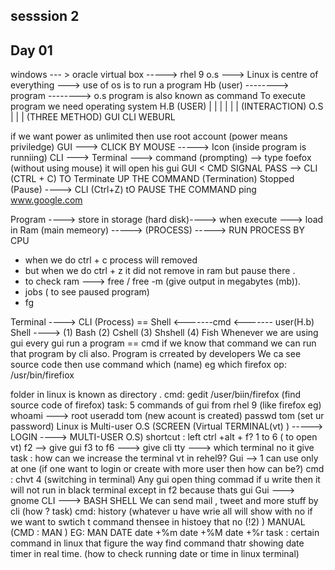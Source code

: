 ## sesssion 2


## Day 01

windows --- > oracle virtual box -----> rhel 9 o.s ---> 
Linux is centre of everything  ---> use of os is to run a program
Hb (user)  --------> program --------> o.s 
program is also known as command
To execute program we need operating system
             H.B (USER)
              |  |  |
              |  |  |   (INTERACTION)
                O.S
              |  |  |   (THREE METHOD)
             GUI CLI WEBURL

if we want power as unlimited then use root account (power means priviledge)
GUI ---> CLICK BY MOUSE ----->  Icon (inside program is runniing)
CLI ---> Terminal ---> command (prompting) --> type foefox (without using mouse) it will open his gui
GUI < CMD
SIGNAL PASS --> CLI (CTRL + C) TO Terminate UP THE COMMAND (Termination)
Stopped (Pause) ----> CLI (Ctrl+Z) tO PAUSE THE COMMAND 
ping www.google.com

Program ----> store in storage (hard disk)----> when execute ---> load in Ram (main memeory) -----> (PROCESS) -----> RUN PROCESS BY CPU 
- when we do ctrl + c process will removed 
- but when we do ctrl + z it did not remove in ram but pause there .
- to check ram ---> free / free -m (give output in megabytes (mb)).
- jobs ( to see paused program)
- fg

Terminal ----> CLI (Process) == Shell <-------cmd <------- user(H.b)
Shell ----> (1) Bash (2) Cshell (3) Shshell (4) Fish
Whenever we are using gui every gui run a program == cmd if we know that command we can run that program by cli also.
Program is crreated by developers
We ca see source code then use command which (name) eg which firefox
op: /usr/bin/firefiox

folder in linux is known as directory .
cmd: gedit /user/biin/firefox (find source code of firefox)
task: 5 commands of gui from rhel 9 (like firefox eg)
whoami ---> root
useradd tom (new acount is created)
passwd tom (set ur password)
Linux is Multi-user O.S (SCREEN (Virtual TERMINAL(vt) ) -----> LOGIN ----> MULTI-USER O.S)
shortcut : left ctrl +alt + f? 1 to 6 ( to open vt)
f2 --> give gui
f3 to f6 ---> give cli
tty ---> which terminal no it give
task : how can we increase the terminal vt in rehel9?
Gui --> 1 can use only at one (if one want to login or create with more user then how can be?)
cmd : chvt 4 (switching in terminal)
Any gui open thing commad if u write then it will not run in black terminal except in f2 because thats gui
Gui ---> gnome CLI ---> BASH SHELL
We can send mail , tweet and more stuff by cli (how ? task)
cmd: history (whatever u have wrie all will show with no
if we want to swtich t command thensee in histoey that no (!2) )
MANUAL (CMD : MAN ) EG: MAN DATE
date +%m
date +%M
date +%r
task : certain command in linux that figure the way find command thatr showing date timer in real time. (how to check running date or time in linux terminal)



